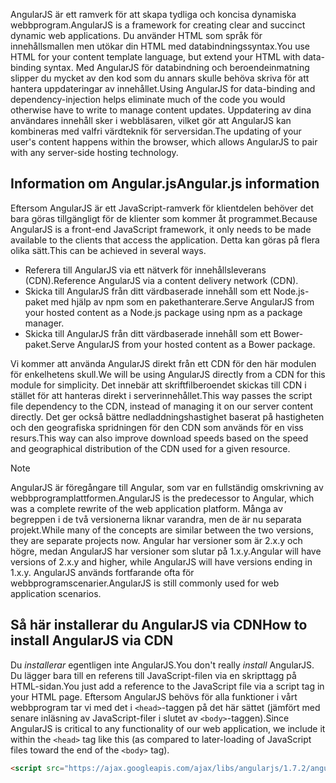 <span data-ttu-id="9afd5-101">AngularJS är ett ramverk för att skapa tydliga och koncisa dynamiska webbprogram.</span><span class="sxs-lookup"><span data-stu-id="9afd5-101">AngularJS is a framework for creating clear and succinct dynamic web applications.</span></span> <span data-ttu-id="9afd5-102">Du använder HTML som språk för innehållsmallen men utökar din HTML med databindningssyntax.</span><span class="sxs-lookup"><span data-stu-id="9afd5-102">You use HTML for your content template language, but extend your HTML with data-binding syntax.</span></span> <span data-ttu-id="9afd5-103">Med AngularJS för databindning och beroendeinmatning slipper du mycket av den kod som du annars skulle behöva skriva för att hantera uppdateringar av innehållet.</span><span class="sxs-lookup"><span data-stu-id="9afd5-103">Using AngularJS for data-binding and dependency-injection helps eliminate much of the code you would otherwise have to write to manage content updates.</span></span> <span data-ttu-id="9afd5-104">Uppdatering av dina användares innehåll sker i webbläsaren, vilket gör att AngularJS kan kombineras med valfri värdteknik för serversidan.</span><span class="sxs-lookup"><span data-stu-id="9afd5-104">The updating of your user's content happens within the browser, which allows AngularJS to pair with any server-side hosting technology.</span></span>

## <a name="angularjs-information"></a><span data-ttu-id="9afd5-105">Information om Angular.js</span><span class="sxs-lookup"><span data-stu-id="9afd5-105">Angular.js information</span></span>

<span data-ttu-id="9afd5-106">Eftersom AngularJS är ett JavaScript-ramverk för klientdelen behöver det bara göras tillgängligt för de klienter som kommer åt programmet.</span><span class="sxs-lookup"><span data-stu-id="9afd5-106">Because AngularJS is a front-end JavaScript framework, it only needs to be made available to the clients that access the application.</span></span> <span data-ttu-id="9afd5-107">Detta kan göras på flera olika sätt.</span><span class="sxs-lookup"><span data-stu-id="9afd5-107">This can be achieved in several ways.</span></span>

- <span data-ttu-id="9afd5-108">Referera till AngularJS via ett nätverk för innehållsleverans (CDN).</span><span class="sxs-lookup"><span data-stu-id="9afd5-108">Reference AngularJS via a content delivery network (CDN).</span></span>
- <span data-ttu-id="9afd5-109">Skicka till AngularJS från ditt värdbaserade innehåll som ett Node.js-paket med hjälp av npm som en pakethanterare.</span><span class="sxs-lookup"><span data-stu-id="9afd5-109">Serve AngularJS from your hosted content as a Node.js package using npm as a package manager.</span></span>
- <span data-ttu-id="9afd5-110">Skicka till AngularJS från ditt värdbaserade innehåll som ett Bower-paket.</span><span class="sxs-lookup"><span data-stu-id="9afd5-110">Serve AngularJS from your hosted content as a Bower package.</span></span>

<span data-ttu-id="9afd5-111">Vi kommer att använda AngularJS direkt från ett CDN för den här modulen för enkelhetens skull.</span><span class="sxs-lookup"><span data-stu-id="9afd5-111">We will be using AngularJS directly from a CDN for this module for simplicity.</span></span> <span data-ttu-id="9afd5-112">Det innebär att skriftfilberoendet skickas till CDN i stället för att hanteras direkt i serverinnehållet.</span><span class="sxs-lookup"><span data-stu-id="9afd5-112">This way passes the script file dependency to the CDN, instead of managing it on our server content directly.</span></span> <span data-ttu-id="9afd5-113">Det ger också bättre nedladdningshastighet baserat på hastigheten och den geografiska spridningen för den CDN som används för en viss resurs.</span><span class="sxs-lookup"><span data-stu-id="9afd5-113">This way can also improve download speeds based on the speed and geographical distribution of the CDN used for a given resource.</span></span>

> [!NOTE]
> <span data-ttu-id="9afd5-114">AngularJS är föregångare till Angular, som var en fullständig omskrivning av webbprogramplattformen.</span><span class="sxs-lookup"><span data-stu-id="9afd5-114">AngularJS is the predecessor to Angular, which was a complete rewrite of the web application platform.</span></span> <span data-ttu-id="9afd5-115">Många av begreppen i de två versionerna liknar varandra, men de är nu separata projekt.</span><span class="sxs-lookup"><span data-stu-id="9afd5-115">While many of the concepts are similar between the two versions, they are separate projects now.</span></span> <span data-ttu-id="9afd5-116">Angular har versioner som är 2.x.y och högre, medan AngularJS har versioner som slutar på 1.x.y.</span><span class="sxs-lookup"><span data-stu-id="9afd5-116">Angular will have versions of 2.x.y and higher, while AngularJS will have versions ending in 1.x.y.</span></span> <span data-ttu-id="9afd5-117">AngularJS används fortfarande ofta för webbprogramscenarier.</span><span class="sxs-lookup"><span data-stu-id="9afd5-117">AngularJS is still commonly used for web application scenarios.</span></span>

## <a name="how-to-install-angularjs-via-cdn"></a><span data-ttu-id="9afd5-118">Så här installerar du AngularJS via CDN</span><span class="sxs-lookup"><span data-stu-id="9afd5-118">How to install AngularJS via CDN</span></span>

<span data-ttu-id="9afd5-119">Du _installerar_ egentligen inte AngularJS.</span><span class="sxs-lookup"><span data-stu-id="9afd5-119">You don't really _install_ AngularJS.</span></span> <span data-ttu-id="9afd5-120">Du lägger bara till en referens till JavaScript-filen via en skripttagg på HTML-sidan.</span><span class="sxs-lookup"><span data-stu-id="9afd5-120">You just add a reference to the JavaScript file via a script tag in your HTML page.</span></span> <span data-ttu-id="9afd5-121">Eftersom AngularJS behövs för alla funktioner i vårt webbprogram tar vi med det i `<head>`-taggen på det här sättet (jämfört med senare inläsning av JavaScript-filer i slutet av `<body>`-taggen).</span><span class="sxs-lookup"><span data-stu-id="9afd5-121">Since AngularJS is critical to any functionality of our web application, we include it within the `<head>` tag like this (as compared to later-loading of JavaScript files toward the end of the `<body>` tag).</span></span>

```html
<script src="https://ajax.googleapis.com/ajax/libs/angularjs/1.7.2/angular.min.js"></script>
```
